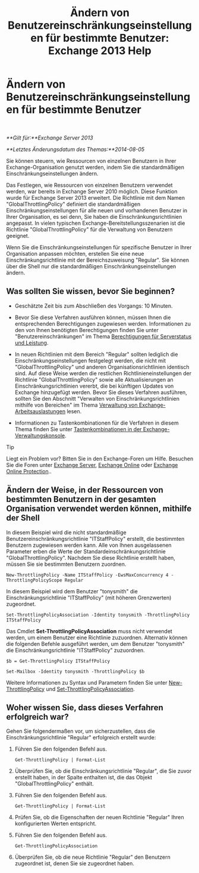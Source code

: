 ﻿---
title: 'Ändern von Benutzereinschränkungseinstellungen für bestimmte Benutzer: Exchange 2013 Help'
TOCTitle: Ändern von Benutzereinschränkungseinstellungen für bestimmte Benutzer
ms:assetid: c5f834d6-189d-485e-9800-5e0066815ecf
ms:mtpsurl: https://technet.microsoft.com/de-de/library/JJ863577(v=EXCHG.150)
ms:contentKeyID: 50554904
ms.date: 04/24/2018
mtps_version: v=EXCHG.150
ms.translationtype: HT
---

# Ändern von Benutzereinschränkungseinstellungen für bestimmte Benutzer

 

_**Gilt für:**Exchange Server 2013_

_**Letztes Änderungsdatum des Themas:**2014-08-05_

Sie können steuern, wie Ressourcen von einzelnen Benutzern in Ihrer Exchange-Organisation genutzt werden, indem Sie die standardmäßigen Einschränkungseinstellungen ändern.

Das Festlegen, wie Ressourcen von einzelnen Benutzern verwendet werden, war bereits in Exchange Server 2010 möglich. Diese Funktion wurde für Exchange Server 2013 erweitert. Die Richtlinie mit dem Namen "GlobalThrottlingPolicy" definiert die standardmäßigen Einschränkungseinstellungen für alle neuen und vorhandenen Benutzer in Ihrer Organisation, es sei denn, Sie haben die Einschränkungsrichtlinien angepasst. In vielen typischen Exchange-Bereitstellungsszenarien ist die Richtlinie "GlobalThrottlingPolicy" für die Verwaltung von Benutzern geeignet.

Wenn Sie die Einschränkungseinstellungen für spezifische Benutzer in Ihrer Organisation anpassen möchten, erstellen Sie eine neue Einschränkungsrichtlinie mit der Bereichszuweisung "Regular". Sie können über die Shell nur die standardmäßigen Einschränkungseinstellungen ändern.

## Was sollten Sie wissen, bevor Sie beginnen?

  - Geschätzte Zeit bis zum Abschließen des Vorgangs: 10 Minuten.

  - Bevor Sie diese Verfahren ausführen können, müssen Ihnen die entsprechenden Berechtigungen zugewiesen werden. Informationen zu den von Ihnen benötigten Berechtigungen finden Sie unter "Benutzereinschränkungen" im Thema [Berechtigungen für Serverstatus und Leistung](server-health-and-performance-permissions-exchange-2013-help.md).

  - In neuen Richtlinien mit dem Bereich "Regular" sollten lediglich die Einschränkungseinstellungen festgelegt werden, die nicht mit "GlobalThrottlingPolicy" und anderen Organisationsrichtlinien identisch sind. Auf diese Weise werden die restlichen Richtlinieneinstellungen der Richtlinie "GlobalThrottlingPolicy" sowie alle Aktualisierungen an Einschränkungsrichtlinien vererbt, die bei künftigen Updates von Exchange hinzugefügt werden. Bevor Sie dieses Verfahren ausführen, sollten Sie den Abschnitt "Verwalten von Einschränkungsrichtlinien mithilfe von Bereichen" im Thema [Verwaltung von Exchange-Arbeitsauslastungen](exchange-workload-management-exchange-2013-help.md) lesen.

  - Informationen zu Tastenkombinationen für die Verfahren in diesem Thema finden Sie unter [Tastenkombinationen in der Exchange-Verwaltungskonsole](keyboard-shortcuts-in-the-exchange-admin-center-exchange-online-protection-help.md).


> [!TIP]
> Liegt ein Problem vor? Bitten Sie in den Exchange-Foren um Hilfe. Besuchen Sie die Foren unter <A href="https://go.microsoft.com/fwlink/p/?linkid=60612">Exchange Server</A>, <A href="https://go.microsoft.com/fwlink/p/?linkid=267542">Exchange Online</A> oder <A href="https://go.microsoft.com/fwlink/p/?linkid=285351">Exchange Online Protection</A>..



## Ändern der Weise, in der Ressourcen von bestimmten Benutzern in der gesamten Organisation verwendet werden können, mithilfe der Shell

In diesem Beispiel wird die nicht standardmäßige Benutzereinschränkungsrichtlinie "ITStaffPolicy" erstellt, die bestimmten Benutzern zugewiesen werden kann. Alle von Ihnen ausgelassenen Parameter erben die Werte der Standardeinschränkungsrichtlinie "GlobalThrottlingPolicy". Nachdem Sie diese Richtlinie erstellt haben, müssen Sie sie bestimmten Benutzern zuordnen.

    New-ThrottlingPolicy -Name ITStaffPolicy -EwsMaxConcurrency 4 -ThrottlingPolicyScope Regular

In diesem Beispiel wird dem Benutzer "tonysmith" die Einschränkungsrichtlinie "ITStaffPolicy" (mit höheren Grenzwerten) zugeordnet.

    Set-ThrottlingPolicyAssociation -Identity tonysmith -ThrottlingPolicy ITStaffPolicy

Das Cmdlet **Set-ThrottlingPolicyAssociation** muss nicht verwendet werden, um einem Benutzer eine Richtlinie zuzuordnen. Alternativ können die folgenden Befehle ausgeführt werden, um dem Benutzer "tonysmith" die Einschränkungsrichtlinie "ITStaffPolicy" zuzuordnen.

    $b = Get-ThrottlingPolicy ITStaffPolicy

    Set-Mailbox -Identity tonysmith -ThrottlingPolicy $b

Weitere Informationen zu Syntax und Parametern finden Sie unter [New-ThrottlingPolicy](https://technet.microsoft.com/de-de/library/dd351045\(v=exchg.150\)) und [Set-ThrottlingPolicyAssociation](https://technet.microsoft.com/de-de/library/ff459231\(v=exchg.150\)).

## Woher wissen Sie, dass dieses Verfahren erfolgreich war?

Gehen Sie folgendermaßen vor, um sicherzustellen, dass die Einschränkungsrichtlinie "Regular" erfolgreich erstellt wurde:

1.  Führen Sie den folgenden Befehl aus.
    
        Get-ThrottlingPolicy | Format-List

2.  Überprüfen Sie, ob die Einschränkungsrichtlinie "Regular", die Sie zuvor erstellt haben, in der Spalte enthalten ist, die das Objekt "GlobalThrottlingPolicy" enthält.

3.  Führen Sie den folgenden Befehl aus.
    
        Get-ThrottlingPolicy | Format-List

4.  Prüfen Sie, ob die Eigenschaften der neuen Richtlinie "Regular" Ihren konfigurierten Werten entspricht.

5.  Führen Sie den folgenden Befehl aus.
    
        Get-ThrottlingPolicyAssociation

6.  Überprüfen Sie, ob die neue Richtlinie "Regular" den Benutzern zugeordnet ist, denen Sie sie zugeordnet haben.


